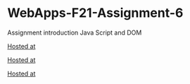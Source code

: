 # WebApps-F21-Assignment-6
Assignment introduction Java Script and DOM

[Hosted at](https://44-563-webapps-f21.github.io/webapps-f21-assignment-6-pragnareddy79/pass.html)

[Hosted at](https://44-563-webapps-f21.github.io/webapps-f21-assignment-6-pragnareddy79/arithmetic.html)

[Hosted at](https://44-563-webapps-f21.github.io/webapps-f21-assignment-6-pragnareddy79/car.html)